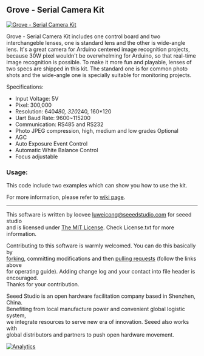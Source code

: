 Grove - Serial Camera Kit
---------------------------------------------------------
[![Grove - Serial Camera Kit](https://statics3.seeedstudio.com/images/product/Serial%20Camera.jpg)](http://www.seeedstudio.com/depot/grove-serial-camera-kit-p-1608.html?cPath=25_33)

Grove - Serial Camera Kit includes one control board and two interchangeble lenses, one is standard lens and the other is wide-angle lens. It's a great camera for Arduino centered image recognition projects, because 30W pixel wouldn't be overwhelming for Arduino, so that real-time image recognition is possible. To make it more fun and playable, lenses of two specs are shipped in this kit. The standard one is for common photo shots and the wide-angle one is specially suitable for monitoring projects.

Specifications:

- Input Voltage: 5V
- Pixel: 300,000
- Resolution: 640*480, 320*240, 160*120
- Uart Baud Rate: 9600~115200
- Communication: RS485 and RS232
- Photo JPEG compression, high, medium and low grades Optional
- AGC
- Auto Exposure Event Control
- Automatic White Balance Control
- Focus adjustable

### Usage:

This code include two examples which can show you how to use the kit. 

For more information, please refer to [wiki page](http://wiki.seeedstudio.com/Grove-Serial_Camera_Kit/).

    
----


This software is written by loovee [luweicong@seeedstudio.com](luweicong@seeedstudio.com "luweicong@seeedstudio.com") for seeed studio<br>
and is licensed under [The MIT License](http://opensource.org/licenses/mit-license.php). Check License.txt for more information.<br>

Contributing to this software is warmly welcomed. You can do this basically by<br>
[forking](https://help.github.com/articles/fork-a-repo), committing modifications and then [pulling requests](https://help.github.com/articles/using-pull-requests) (follow the links above<br>
for operating guide). Adding change log and your contact into file header is encouraged.<br>
Thanks for your contribution.

Seeed Studio is an open hardware facilitation company based in Shenzhen, China. <br>
Benefiting from local manufacture power and convenient global logistic system, <br>
we integrate resources to serve new era of innovation. Seeed also works with <br>
global distributors and partners to push open hardware movement.<br>



[![Analytics](https://ga-beacon.appspot.com/UA-46589105-3/Grove_Serial_Camera_Kit)](https://github.com/igrigorik/ga-beacon)



